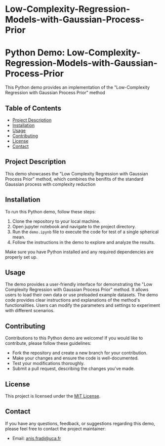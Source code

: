 # Low-Complexity-Regression-Models-with-Gaussian-Process-Prior

# Python Demo: Low-Complexity-Regression-Models-with-Gaussian-Process-Prior

This Python demo provides an implementation of the "Low-Complexity Regression with Gaussian Process Prior" method

## Table of Contents

- [Project Description](#project-description)
- [Installation](#installation)
- [Usage](#usage)
- [Contributing](#contributing)
- [License](#license)
- [Contact](#contact)

## Project Description

This demo showcases the "Low Complexity Regression with Gaussian Process Prior" method, which combines the benifits of the standard Gaussian process with complexity reduction

## Installation

To run this Python demo, follow these steps:

1. Clone the repository to your local machine.
2. Open jupyter notebook and navigate to the project directory.
3. Run the `demo.ipynb` file to execute the code for test of a single spherical mean.
4. Follow the instructions in the demo to explore and analyze the results.

Make sure you have Python installed and any required dependencies are properly set up.

## Usage

The demo provides a user-friendly interface for demonstrating the "Low Complexity Regression with Gaussian Process Prior" method. It allows users to load their own data or use preloaded example datasets. The demo code provides clear instructions and explanations of the method's functionalities. Users can modify the parameters and settings to experiment with different scenarios.

## Contributing

Contributions to this Python demo are welcome! If you would like to contribute, please follow these guidelines:

- Fork the repository and create a new branch for your contribution.
- Make your changes and ensure the code is well-documented.
- Test your modifications thoroughly.
- Submit a pull request, describing the changes you've made.

## License

This project is licensed under the [MIT License](LICENSE).

## Contact

If you have any questions, feedback, or suggestions regarding this demo, please feel free to contact the project maintainer:

- Email: anis.fradi@uca.fr
